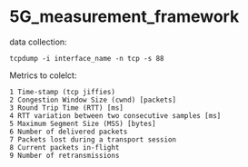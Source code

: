 # 5G_measurement_framework

data collection:

    tcpdump -i interface_name -n tcp -s 88


Metrics to colelct:

    1 Time-stamp (tcp jiffies)
    2 Congestion Window Size (cwnd) [packets]
    3 Round Trip Time (RTT) [ms]
    4 RTT variation between two consecutive samples [ms]
    5 Maximum Segment Size (MSS) [bytes]
    6 Number of delivered packets
    7 Packets lost during a transport session
    8 Current packets in-flight
    9 Number of retransmissions 